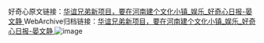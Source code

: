 好奇心原文链接：[华谊兄弟新项目，要在河南建个文化小镇_娱乐_好奇心日报-晏文静 ](https://www.qdaily.com/articles/9860.html)
WebArchive归档链接：[华谊兄弟新项目，要在河南建个文化小镇_娱乐_好奇心日报-晏文静 ](http://web.archive.org/web/20190623155109/https://www.qdaily.com/articles/9860.html)
![image](http://ww3.sinaimg.cn/large/007d5XDply1g3vgx55k7yj30u02gve81)